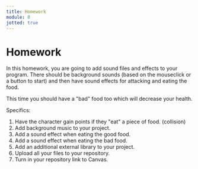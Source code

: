 ```yaml
---
title: Homework
module: 8
jotted: true
---
```


# Homework

In this homework, you are going to add sound files and effects to your program. There should be background sounds (based on the mouseclick or a button to start) and then have sound effects for attacking and eating the food.  

This time you should have a "bad" food too which will decrease your health.

Specifics:

1. Have the character gain points if they "eat" a piece of food. (collision)
2. Add background music to your project.
2. Add a sound effect when eating the good food.
3. Add a sound effect when eating the bad food.
4. Add an additional external library to your project.
5. Upload all your files to your repository.
6. Turn in your repository link to Canvas.
